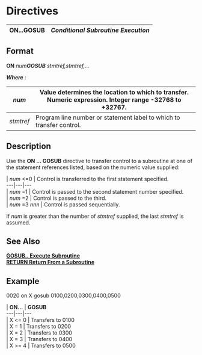 # Directives 

**ON...GOSUB** |  **_Conditional Subroutine Execution_**  
---|---  
  
##  Format

**ON** _num**GOSUB** stmtref,stmtref,..._  
  
**_Where_** _:_

_num_ |  Value determines the location to which to transfer. Numeric expression. Integer range -32768 to +32767.  
---|---  
_stmtref_ |  Program line number or statement label to which to transfer control.  
  
##  Description

Use the **ON ... GOSUB** directive to transfer control to a subroutine at one of the statement references listed, based on the numeric value supplied:

|  _num_ <=0 |  Control is transferred to the first statement specified.  
---|---|---  
|  _num_ =1 |  Control is passed to the second statement number specified.  
|  _num_ =2 |  Control is passed to the third.  
|  _num_ =3 _nnn_ |  Control is passed sequentially.  
  
If _num_ is greater than the number of _stmtref_ supplied, the last _stmtref_ is assumed.

##  See Also

[**GOSUB.. Execute Subroutine**](gosub.md)  
[**RETURN Return From a Subroutine**](return.md)

##  Example

0020 on X gosub 0100,0200,0300,0400,0500

|  **ON...** |  **GOSUB**  
---|---|---  
|  X <= 0 |  Transfers to 0100  
|  X = 1 |  Transfers to 0200  
|  X = 2 |  Transfers to 0300  
|  X = 3 |  Transfers to 0400  
|  X >= 4 |  Transfers to 0500
